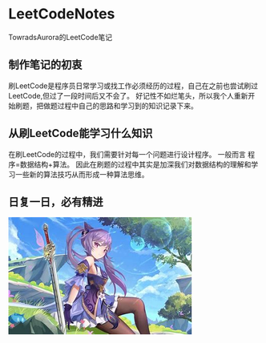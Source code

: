 # LeetCodeNotes
TowradsAurora的LeetCode笔记

## 制作笔记的初衷
刷LeetCode是程序员日常学习或找工作必须经历的过程，自己在之前也尝试刷过LeetCode,但过了一段时间后又不会了。
好记性不如烂笔头，所以我个人重新开始刷题，把做题过程中自己的思路和学习到的知识记录下来。
## 从刷LeetCode能学习什么知识
在刷LeetCode的过程中，我们需要针对每一个问题进行设计程序。
一般而言 程序=数据结构+算法。
因此在刷题的过程中其实是加深我们对数据结构的理解和学习一些新的算法技巧从而形成一种算法思维。
## 日复一日，必有精进
![KeQing.jpg](https://github.com/TowardsAurora/LeetCodeNotes/blob/main/img/KeQing.jpg?raw=true)
